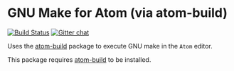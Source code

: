 # GNU Make for Atom (via atom-build)
[![Build Status](https://travis-ci.org/AtomBuild/atom-build-make.svg?branch=master)](https://travis-ci.org/AtomBuild/atom-build-make)
[![Gitter chat](https://badges.gitter.im/noseglid/atom-build.svg)](https://gitter.im/noseglid/atom-build)

Uses the [atom-build](https://github.com/noseglid/atom-build) package to execute
GNU make in the `Atom` editor.

This package requires [atom-build](https://github.com/noseglid/atom-build) to be installed.

